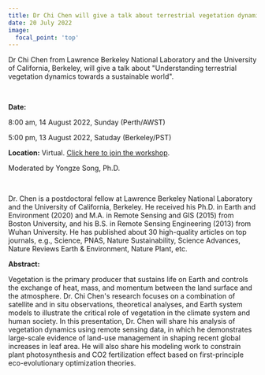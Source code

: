 ```yaml
---
title: Dr Chi Chen will give a talk about terrestrial vegetation dynamics.
date: 20 July 2022
image:
  focal_point: 'top'
---
```


Dr Chi Chen from Lawrence Berkeley National Laboratory and the University
of California, Berkeley, will give a talk about "Understanding terrestrial vegetation dynamics towards a sustainable world".

<!--more-->
<br>

**Date:**

8:00 am, 14 August 2022, Sunday (Perth/AWST)

5:00 pm, 13 August 2022, Satuday (Berkeley/PST)

**Location:** Virtual. [Click here to join the workshop](https://au.bbcollab.com/guest/a8940da1b5df48d4a14f175cc484874c).

Moderated by Yongze Song, Ph.D.

<br>

Dr. Chen is a postdoctoral fellow at Lawrence Berkeley National Laboratory and the University of California, Berkeley. He received his Ph.D. in Earth and Environment (2020) and M.A. in Remote Sensing and GIS (2015) from Boston University, and his B.S. in Remote Sensing Engineering (2013) from Wuhan University. He has published about 30 high-quality articles on top journals, e.g., Science, PNAS, Nature Sustainability, Science Advances, Nature Reviews Earth & Environment, Nature Plant, etc.

**Abstract:**

Vegetation is the primary producer that sustains life on Earth and controls the exchange of heat, mass, and momentum between the land surface and the atmosphere. Dr. Chi Chen's research focuses on a combination of satellite and in situ observations, theoretical analyses, and Earth system models to illustrate the critical role of vegetation in the climate system and human society. In this presentation, Dr. Chen will share his analysis of vegetation dynamics using remote sensing data, in which he demonstrates large-scale evidence of land-use management in shaping recent global increases in leaf area. He will also share his modeling work to constrain plant photosynthesis and CO2 fertilization effect based on first-principle eco-evolutionary optimization theories. 
